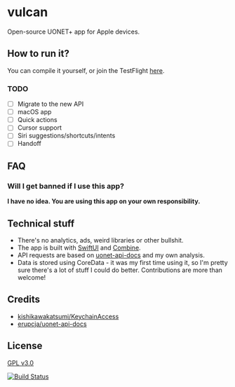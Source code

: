 

# vulcan
Open-source UONET+ app for Apple devices.

## How to run it?
You can compile it yourself, or join the TestFlight [here](https://form.typeform.com/to/Mqh3AvAx).

### TODO
- [ ] Migrate to the new API
- [ ] macOS app
- [ ] Quick actions
- [ ] Cursor support
- [ ] Siri suggestions/shortcuts/intents
- [ ] Handoff

## FAQ
### Will I get banned if I use this app?
**I have no idea. You are using this app on your own responsibility.**

## Technical stuff
- There's no analytics, ads, weird libraries or other bullshit.
- The app is built with [SwiftUI](https://developer.apple.com/xcode/swiftui) and [Combine](https://developer.apple.com/documentation/combine).
- API requests are based on [uonet-api-docs](https://gitlab.com/erupcja/uonet-api-docs) and my own analysis.
- Data is stored using CoreData - it was my first time using it, so I'm pretty sure there's a lot of stuff I could do better. Contributions are more than welcome!

## Credits
- [kishikawakatsumi/KeychainAccess](https://github.com/kishikawakatsumi/KeychainAccess)
- [erupcja/uonet-api-docs](https://gitlab.com/erupcja/uonet-api-docs)

## License
[GPL v3.0](LICENSE)

[![Build Status](https://app.bitrise.io/app/96fcd2c4966a42d2/status.svg?token=tyQy2iKlWi_0yMeQtq2X7g&branch=main)](https://app.bitrise.io/app/96fcd2c4966a42d2)

